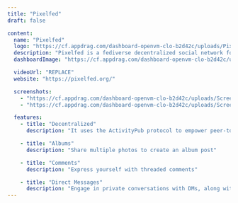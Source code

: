 ```yaml
---
title: "Pixelfed"
draft: false

content:
  name: "Pixelfed"
  logo: "https://cf.appdrag.com/dashboard-openvm-clo-b2d42c/uploads/Pixelfed-1nfv.png"
  description: "Pixelfed is a fediverse decentralized social network for image sharing. Unlike other platforms with features similar to those of the social network Instagram, it is decentralized, thus user data is not kept on a centralized server."
  dashboardImage: "https://cf.appdrag.com/dashboard-openvm-clo-b2d42c/uploads/Screenshot-2023-08-30-203117-suHt.png"

  videoUrl: "REPLACE"
  website: "https://pixelfed.org/"

  screenshots:
    - "https://cf.appdrag.com/dashboard-openvm-clo-b2d42c/uploads/Screenshot-2023-08-30-203117-suHt.png"
    - "https://cf.appdrag.com/dashboard-openvm-clo-b2d42c/uploads/Screenshot-2023-08-30-202905-lFJf.png"

  features:
    - title: "Decentralized"
      description: "It uses the ActivityPub protocol to empower peer-to-peer interactions"

    - title: "Albums"
      description: "Share multiple photos to create an album post"

    - title: "Comments"
      description: "Express yourself with threaded comments"

    - title: "Direct Messages"
      description: "Engage in private conversations with DMs, along with Filters, Likes & Stories"
---
```

